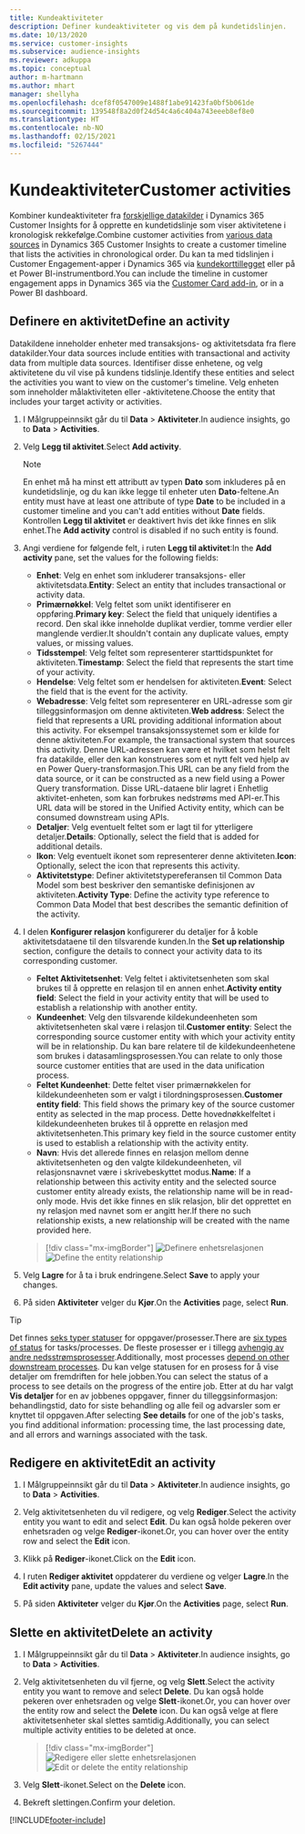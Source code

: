 ```yaml
---
title: Kundeaktiviteter
description: Definer kundeaktiviteter og vis dem på kundetidslinjen.
ms.date: 10/13/2020
ms.service: customer-insights
ms.subservice: audience-insights
ms.reviewer: adkuppa
ms.topic: conceptual
author: m-hartmann
ms.author: mhart
manager: shellyha
ms.openlocfilehash: dcef8f0547009e1488f1abe91423fa0bf5b061de
ms.sourcegitcommit: 139548f8a2d0f24d54c4a6c404a743eeeb8ef8e0
ms.translationtype: HT
ms.contentlocale: nb-NO
ms.lasthandoff: 02/15/2021
ms.locfileid: "5267444"
---
```

# <a name="customer-activities"></a><span data-ttu-id="eca01-103">Kundeaktiviteter</span><span class="sxs-lookup"><span data-stu-id="eca01-103">Customer activities</span></span>

<span data-ttu-id="eca01-104">Kombiner kundeaktiviteter fra [forskjellige datakilder](data-sources.md) i Dynamics 365 Customer Insights for å opprette en kundetidslinje som viser aktivitetene i kronologisk rekkefølge.</span><span class="sxs-lookup"><span data-stu-id="eca01-104">Combine customer activities from [various data sources](data-sources.md) in Dynamics 365 Customer Insights to create a customer timeline that lists the activities in chronological order.</span></span> <span data-ttu-id="eca01-105">Du kan ta med tidslinjen i Customer Engagement-apper i Dynamics 365 via [kundekorttillegget](customer-card-add-in.md) eller på et Power BI-instrumentbord.</span><span class="sxs-lookup"><span data-stu-id="eca01-105">You can include the timeline in customer engagement apps in Dynamics 365 via the [Customer Card add-in](customer-card-add-in.md), or in a Power BI dashboard.</span></span>

## <a name="define-an-activity"></a><span data-ttu-id="eca01-106">Definere en aktivitet</span><span class="sxs-lookup"><span data-stu-id="eca01-106">Define an activity</span></span>

<span data-ttu-id="eca01-107">Datakildene inneholder enheter med transaksjons- og aktivitetsdata fra flere datakilder.</span><span class="sxs-lookup"><span data-stu-id="eca01-107">Your data sources include entities with transactional and activity data from multiple data sources.</span></span> <span data-ttu-id="eca01-108">Identifiser disse enhetene, og velg aktivitetene du vil vise på kundens tidslinje.</span><span class="sxs-lookup"><span data-stu-id="eca01-108">Identify these entities and select the activities you want to view on the customer's timeline.</span></span> <span data-ttu-id="eca01-109">Velg enheten som inneholder målaktiviteten eller -aktivitetene.</span><span class="sxs-lookup"><span data-stu-id="eca01-109">Choose the entity that includes your target activity or activities.</span></span>

1. <span data-ttu-id="eca01-110">I Målgruppeinnsikt går du til **Data** > **Aktiviteter**.</span><span class="sxs-lookup"><span data-stu-id="eca01-110">In audience insights, go to **Data** > **Activities**.</span></span>

1. <span data-ttu-id="eca01-111">Velg **Legg til aktivitet**.</span><span class="sxs-lookup"><span data-stu-id="eca01-111">Select **Add activity**.</span></span>

   > [!NOTE]
   > <span data-ttu-id="eca01-112">En enhet må ha minst ett attributt av typen **Dato** som inkluderes på en kundetidslinje, og du kan ikke legge til enheter uten **Dato**-feltene.</span><span class="sxs-lookup"><span data-stu-id="eca01-112">An entity must have at least one attribute of type **Date** to be included in a customer timeline and you can't add entities without **Date** fields.</span></span> <span data-ttu-id="eca01-113">Kontrollen **Legg til aktivitet** er deaktivert hvis det ikke finnes en slik enhet.</span><span class="sxs-lookup"><span data-stu-id="eca01-113">The **Add activity** control is disabled if no such entity is found.</span></span>

1. <span data-ttu-id="eca01-114">Angi verdiene for følgende felt, i ruten **Legg til aktivitet**:</span><span class="sxs-lookup"><span data-stu-id="eca01-114">In the **Add activity** pane, set the values for the following fields:</span></span>

   - <span data-ttu-id="eca01-115">**Enhet**: Velg en enhet som inkluderer transaksjons- eller aktivitetsdata.</span><span class="sxs-lookup"><span data-stu-id="eca01-115">**Entity**: Select an entity that includes transactional or activity data.</span></span>
   - <span data-ttu-id="eca01-116">**Primærnøkkel**: Velg feltet som unikt identifiserer en oppføring.</span><span class="sxs-lookup"><span data-stu-id="eca01-116">**Primary key**: Select the field that uniquely identifies a record.</span></span> <span data-ttu-id="eca01-117">Den skal ikke inneholde duplikat verdier, tomme verdier eller manglende verdier.</span><span class="sxs-lookup"><span data-stu-id="eca01-117">It shouldn't contain any duplicate values, empty values, or missing values.</span></span>
   - <span data-ttu-id="eca01-118">**Tidsstempel**: Velg feltet som representerer starttidspunktet for aktiviteten.</span><span class="sxs-lookup"><span data-stu-id="eca01-118">**Timestamp**: Select the field that represents the start time of your activity.</span></span>
   - <span data-ttu-id="eca01-119">**Hendelse**: Velg feltet som er hendelsen for aktiviteten.</span><span class="sxs-lookup"><span data-stu-id="eca01-119">**Event**: Select the field that is the event for the activity.</span></span>
   - <span data-ttu-id="eca01-120">**Webadresse**: Velg feltet som representerer en URL-adresse som gir tilleggsinformasjon om denne aktiviteten.</span><span class="sxs-lookup"><span data-stu-id="eca01-120">**Web address**: Select the field that represents a URL providing additional information about this activity.</span></span> <span data-ttu-id="eca01-121">For eksempel transaksjonssystemet som er kilde for denne aktiviteten.</span><span class="sxs-lookup"><span data-stu-id="eca01-121">For example, the transactional system that sources this activity.</span></span> <span data-ttu-id="eca01-122">Denne URL-adressen kan være et hvilket som helst felt fra datakilde, eller den kan konstrueres som et nytt felt ved hjelp av en Power Query-transformasjon.</span><span class="sxs-lookup"><span data-stu-id="eca01-122">This URL can be any field from the data source, or it can be constructed as a new field using a Power Query transformation.</span></span> <span data-ttu-id="eca01-123">Disse URL-dataene blir lagret i Enhetlig aktivitet-enheten, som kan forbrukes nedstrøms med API-er.</span><span class="sxs-lookup"><span data-stu-id="eca01-123">This URL data will be stored in the Unified Activity entity, which can be consumed downstream using APIs.</span></span>
   - <span data-ttu-id="eca01-124">**Detaljer**: Velg eventuelt feltet som er lagt til for ytterligere detaljer.</span><span class="sxs-lookup"><span data-stu-id="eca01-124">**Details**: Optionally, select the field that is added for additional details.</span></span>
   - <span data-ttu-id="eca01-125">**Ikon**: Velg eventuelt ikonet som representerer denne aktiviteten.</span><span class="sxs-lookup"><span data-stu-id="eca01-125">**Icon**: Optionally, select the icon that represents this activity.</span></span>
   - <span data-ttu-id="eca01-126">**Aktivitetstype**: Definer aktivitetstypereferansen til Common Data Model som best beskriver den semantiske definisjonen av aktiviteten.</span><span class="sxs-lookup"><span data-stu-id="eca01-126">**Activity Type**: Define the activity type reference to Common Data Model that best describes the semantic definition of the activity.</span></span>

1. <span data-ttu-id="eca01-127">I delen **Konfigurer relasjon** konfigurerer du detaljer for å koble aktivitetsdataene til den tilsvarende kunden.</span><span class="sxs-lookup"><span data-stu-id="eca01-127">In the **Set up relationship** section, configure the details to connect your activity data to its corresponding customer.</span></span>

    - <span data-ttu-id="eca01-128">**Feltet Aktivitetsenhet**: Velg feltet i aktivitetsenheten som skal brukes til å opprette en relasjon til en annen enhet.</span><span class="sxs-lookup"><span data-stu-id="eca01-128">**Activity entity field**: Select the field in your activity entity that will be used to establish a relationship with another entity.</span></span>
    - <span data-ttu-id="eca01-129">**Kundeenhet**: Velg den tilsvarende kildekundeenheten som aktivitetsenheten skal være i relasjon til.</span><span class="sxs-lookup"><span data-stu-id="eca01-129">**Customer entity**: Select the corresponding source customer entity with which your activity entity will be in relationship.</span></span> <span data-ttu-id="eca01-130">Du kan bare relatere til de kildekundeenhetene som brukes i datasamlingsprosessen.</span><span class="sxs-lookup"><span data-stu-id="eca01-130">You can relate to only those source customer entities that are used in the data unification process.</span></span>
    - <span data-ttu-id="eca01-131">**Feltet Kundeenhet**: Dette feltet viser primærnøkkelen for kildekundeenheten som er valgt i tilordningsprosessen.</span><span class="sxs-lookup"><span data-stu-id="eca01-131">**Customer entity field**: This field shows the primary key of the source customer entity as selected in the map process.</span></span> <span data-ttu-id="eca01-132">Dette hovednøkkelfeltet i kildekundeenheten brukes til å opprette en relasjon med aktivitetsenheten.</span><span class="sxs-lookup"><span data-stu-id="eca01-132">This primary key field in the source customer entity is used to establish a relationship with the activity entity.</span></span>
    - <span data-ttu-id="eca01-133">**Navn**: Hvis det allerede finnes en relasjon mellom denne aktivitetsenheten og den valgte kildekundeenheten, vil relasjonsnavnet være i skrivebeskyttet modus.</span><span class="sxs-lookup"><span data-stu-id="eca01-133">**Name**: If a relationship between this activity entity and the selected source customer entity already exists, the relationship name will be in read-only mode.</span></span> <span data-ttu-id="eca01-134">Hvis det ikke finnes en slik relasjon, blir det opprettet en ny relasjon med navnet som er angitt her.</span><span class="sxs-lookup"><span data-stu-id="eca01-134">If there no such relationship exists, a new relationship will be created with the name provided here.</span></span>
   
   > [!div class="mx-imgBorder"]
   > <span data-ttu-id="eca01-135">![Definere enhetsrelasjonen](media/activities-entities-define.png "Definere enhetsrelasjonen")</span><span class="sxs-lookup"><span data-stu-id="eca01-135">![Define the entity relationship](media/activities-entities-define.png "Define the entity relationship")</span></span>

1. <span data-ttu-id="eca01-136">Velg **Lagre** for å ta i bruk endringene.</span><span class="sxs-lookup"><span data-stu-id="eca01-136">Select **Save** to apply your changes.</span></span>

1. <span data-ttu-id="eca01-137">På siden **Aktiviteter** velger du **Kjør**.</span><span class="sxs-lookup"><span data-stu-id="eca01-137">On the **Activities** page, select **Run**.</span></span>

> [!TIP]
> <span data-ttu-id="eca01-138">Det finnes [seks typer statuser](system.md#status-types) for oppgaver/prosesser.</span><span class="sxs-lookup"><span data-stu-id="eca01-138">There are [six types of status](system.md#status-types) for tasks/processes.</span></span> <span data-ttu-id="eca01-139">De fleste prosesser er i tillegg [avhengig av andre nedsstrømsprosesser](system.md#refresh-policies).</span><span class="sxs-lookup"><span data-stu-id="eca01-139">Additionally, most processes [depend on other downstream processes](system.md#refresh-policies).</span></span> <span data-ttu-id="eca01-140">Du kan velge statusen for en prosess for å vise detaljer om fremdriften for hele jobben.</span><span class="sxs-lookup"><span data-stu-id="eca01-140">You can select the status of a process to see details on the progress of the entire job.</span></span> <span data-ttu-id="eca01-141">Etter at du har valgt **Vis detaljer** for en av jobbenes oppgaver, finner du tilleggsinformasjon: behandlingstid, dato for siste behandling og alle feil og advarsler som er knyttet til oppgaven.</span><span class="sxs-lookup"><span data-stu-id="eca01-141">After selecting **See details** for one of the job's tasks, you find additional information: processing time, the last processing date, and all errors and warnings associated with the task.</span></span>

## <a name="edit-an-activity"></a><span data-ttu-id="eca01-142">Redigere en aktivitet</span><span class="sxs-lookup"><span data-stu-id="eca01-142">Edit an activity</span></span>

1. <span data-ttu-id="eca01-143">I Målgruppeinnsikt går du til **Data** > **Aktiviteter**.</span><span class="sxs-lookup"><span data-stu-id="eca01-143">In audience insights, go to **Data** > **Activities**.</span></span>

2. <span data-ttu-id="eca01-144">Velg aktivitetsenheten du vil redigere, og velg **Rediger**.</span><span class="sxs-lookup"><span data-stu-id="eca01-144">Select the activity entity you want to edit and select **Edit**.</span></span> <span data-ttu-id="eca01-145">Du kan også holde pekeren over enhetsraden og velge **Rediger**-ikonet.</span><span class="sxs-lookup"><span data-stu-id="eca01-145">Or, you can hover over the entity row and select the **Edit** icon.</span></span>

3. <span data-ttu-id="eca01-146">Klikk på **Rediger**-ikonet.</span><span class="sxs-lookup"><span data-stu-id="eca01-146">Click on the **Edit** icon.</span></span>

4. <span data-ttu-id="eca01-147">I ruten **Rediger aktivitet** oppdaterer du verdiene og velger **Lagre**.</span><span class="sxs-lookup"><span data-stu-id="eca01-147">In the **Edit activity** pane, update the values and select **Save**.</span></span>

5. <span data-ttu-id="eca01-148">På siden **Aktiviteter** velger du **Kjør**.</span><span class="sxs-lookup"><span data-stu-id="eca01-148">On the **Activities** page, select **Run**.</span></span>

## <a name="delete-an-activity"></a><span data-ttu-id="eca01-149">Slette en aktivitet</span><span class="sxs-lookup"><span data-stu-id="eca01-149">Delete an activity</span></span>

1. <span data-ttu-id="eca01-150">I Målgruppeinnsikt går du til **Data** > **Aktiviteter**.</span><span class="sxs-lookup"><span data-stu-id="eca01-150">In audience insights, go to **Data** > **Activities**.</span></span>

2. <span data-ttu-id="eca01-151">Velg aktivitetsenheten du vil fjerne, og velg **Slett**.</span><span class="sxs-lookup"><span data-stu-id="eca01-151">Select the activity entity you want to remove and select **Delete**.</span></span> <span data-ttu-id="eca01-152">Du kan også holde pekeren over enhetsraden og velge **Slett**-ikonet.</span><span class="sxs-lookup"><span data-stu-id="eca01-152">Or, you can hover over the entity row and select the **Delete** icon.</span></span> <span data-ttu-id="eca01-153">Du kan også velge at flere aktivitetsenheter skal slettes samtidig.</span><span class="sxs-lookup"><span data-stu-id="eca01-153">Additionally, you can select multiple activity entities to be deleted at once.</span></span>
   > [!div class="mx-imgBorder"]
   > <span data-ttu-id="eca01-154">![Redigere eller slette enhetsrelasjonen](media/activities-entities-edit-delete.png "Redigere eller slette enhetsrelasjonen")</span><span class="sxs-lookup"><span data-stu-id="eca01-154">![Edit or delete the entity relationship](media/activities-entities-edit-delete.png "Edit or delete the entity relationship")</span></span>

3. <span data-ttu-id="eca01-155">Velg **Slett**-ikonet.</span><span class="sxs-lookup"><span data-stu-id="eca01-155">Select on the **Delete** icon.</span></span>

4. <span data-ttu-id="eca01-156">Bekreft slettingen.</span><span class="sxs-lookup"><span data-stu-id="eca01-156">Confirm your deletion.</span></span>


[!INCLUDE[footer-include](../includes/footer-banner.md)]